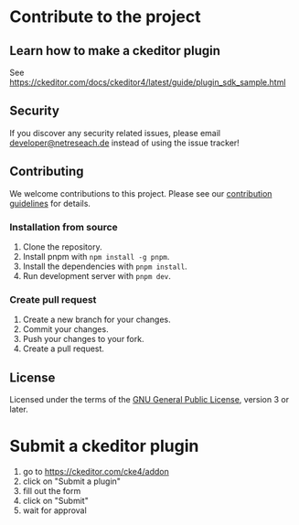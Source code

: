 # Contribute to the project

## Learn how to make a ckeditor plugin

See https://ckeditor.com/docs/ckeditor4/latest/guide/plugin_sdk_sample.html

## Security

If you discover any security related issues, please email <developer@netreseach.de> instead of using the issue tracker!

## Contributing

We welcome contributions to this project. Please see our [contribution guidelines](CONTRIBUTING.md) for details.

### Installation from source

1. Clone the repository.
2. Install pnpm with `npm install -g pnpm`.
3. Install the dependencies with `pnpm install`.
4. Run development server with `pnpm dev`.

### Create pull request

1. Create a new branch for your changes.
2. Commit your changes.
3. Push your changes to your fork.
4. Create a pull request.


## License

Licensed under the terms of the [GNU General Public License](http://www.gnu.org/licenses/gpl.html), version 3 or later.

# Submit a ckeditor plugin
1. go to https://ckeditor.com/cke4/addon
2. click on "Submit a plugin"
3. fill out the form
4. click on "Submit"
5. wait for approval




